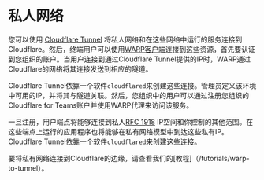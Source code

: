 # 私人网络

您可以使用 [Cloudflare Tunnel](/glossary#cloudflare-tunnel) 将私人网络和在这些网络中运行的服务连接到 Cloudflare。然后，终端用户可以使用[WARP客户端](/connections/connect-devices/warp)连接到这些资源，首先要认证到您组织的账户。当用户连接到通过Cloudflare Tunnel提供的IP时，WARP通过Cloudflare的网络将其连接发送到相应的隧道。

Cloudflare Tunnel依靠一个软件`cloudflared`来创建这些连接。管理员定义该环境中可用的IP，并将其与隧道关联。然后，您组织中的用户可以通过注册您组织的Cloudflare for Teams账户并使用WARP代理来访问该服务。

一旦注册，用户端点将能够连接到私人[RFC 1918](https://tools.ietf.org/html/rfc1918) IP空间和你控制的其他范围。在这些端点上运行的应用程序也将能够在私有网络模型中到达这些私有IP。
Cloudflare Tunnel依靠一个软件`cloudflared`来创建这些连接。

要将私有网络连接到Cloudflare的边缘，请查看我们的[教程]（/tutorials/warp-to-tunnel）。